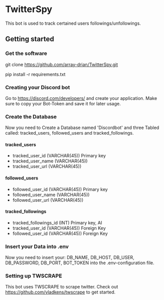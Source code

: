 # TwitterSpy
This bot is used to track certained users followings/unfollowings.

## Getting started

### Get the software
git clone https://github.com/array-drian/TwitterSpy.git

pip install -r requirements.txt

### Creating your Discord bot

Go to https://discord.com/developers/ and create your application. Make sure to copy your Bot-Token and save it for later usage.

### Create the Database

Now you need to Create a Database named 'Discordbot' and three Tabled called: tracked_users, followed_users and tracked_followings.

#### tracked_users

- tracked_user_id (VARCHAR(45)) Primary key
- tracked_user_name (VARCHAR(45))
- tracked_user_url (VARCHAR(45))

#### followed_users

- followed_user_id (VARCHAR(45)) Primary key
- followed_user_name (VARCHAR(45))
- followed_user_url (VARCHAR(45))

#### tracked_followings

- tracked_followings_id (INT) Primary key, AI
- tracked_user_id (VARCHAR(45)) Foreign Key
- followed_user_id (VARCHAR(45)) Foreign Key

### Insert your Data into .env

Now you need to insert your: DB_NAME, DB_HOST, DB_USER, DB_PASSWORD, DB_PORT, BOT_TOKEN into the .env-configuration file.

### Setting up TWSCRAPE

This bot uses TWSCRAPE to scrape twitter. Check out https://github.com/vladkens/twscrape to get started.
